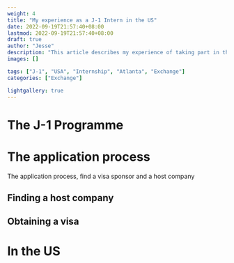 ```yaml
---
weight: 4
title: "My experience as a J-1 Intern in the US"
date: 2022-09-19T21:57:40+08:00
lastmod: 2022-09-19T21:57:40+08:00
draft: true
author: "Jesse"
description: "This article describes my experience of taking part in the J-1 Programme, as an intern in Atlanta"
images: []

tags: ["J-1", "USA", "Internship", "Atlanta", "Exchange"]
categories: ["Exchange"]

lightgallery: true
---
```


# The J-1 Programme

# The application process
The application process, find a visa sponsor and a host company

## Finding a host company

## Obtaining a visa

# In the US

